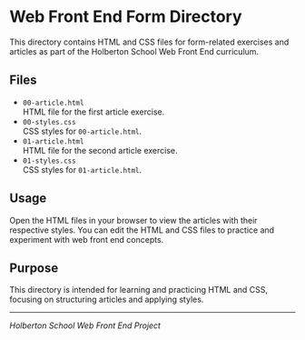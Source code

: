 # Web Front End Form Directory

This directory contains HTML and CSS files for form-related exercises and articles as part of the Holberton School Web Front End curriculum.

## Files

- `00-article.html`  
  HTML file for the first article exercise.
- `00-styles.css`  
  CSS styles for `00-article.html`.
- `01-article.html`  
  HTML file for the second article exercise.
- `01-styles.css`  
  CSS styles for `01-article.html`.

## Usage

Open the HTML files in your browser to view the articles with their respective styles. You can edit the HTML and CSS files to practice and experiment with web front end concepts.

## Purpose

This directory is intended for learning and practicing HTML and CSS, focusing on structuring articles and applying styles.

---

*Holberton School Web Front End Project*